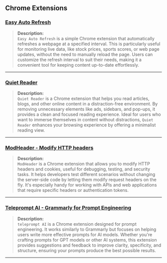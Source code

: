 ## Chrome Extensions

### [Easy Auto Refresh](https://www.dummysoftware.com/)

> **Description:**  
> `Easy Auto Refresh` is a simple Chrome extension that automatically refreshes a webpage at a specified interval. 
> This is particularly useful for monitoring live data, like stock prices, sports scores, or web page updates, without the need to manually reload the page. 
> Users can customize the refresh interval to suit their needs, making it a convenient tool for keeping content up-to-date effortlessly.

---

### [Quiet Reader](https://chromewebstore.google.com/detail/quiet-reader/kgeahcccofnebpbbafkpfijjlhfipgnb)

> **Description:**  
> `Quiet Reader` is a Chrome extension that helps you read articles, blogs, and other online content in a distraction-free environment. 
> By removing unnecessary elements like ads, sidebars, and pop-ups, it provides a clean and focused reading experience. 
> Ideal for users who want to immerse themselves in content without distractions, `Quiet Reader` enhances your browsing experience by offering a minimalist reading view.

---

### [ModHeader - Modify HTTP headers](https://modheader.com/)

> **Description:**  
> `ModHeader` is a Chrome extension that allows you to modify HTTP headers and cookies, useful for debugging, testing, and security tasks. 
> It helps developers test different scenarios without changing the server-side code by letting them modify request headers on the fly. 
> It's especially handy for working with APIs and web applications that require specific headers or authentication tokens.

---

### [Teleprompt AI - Grammarly for Prompt Engineering](https://www.get-teleprompt.com/)

> **Description:**  
> `teleprompt AI` is a Chrome extension designed for prompt engineering. 
> It works similarly to Grammarly but focuses on helping users write more effective prompts for AI models. 
> Whether you're crafting prompts for GPT models or other AI systems, this extension provides suggestions and feedback to improve clarity, specificity, and structure, ensuring your prompts produce the best possible results.

---
